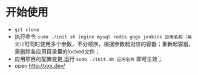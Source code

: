 # 开始使用

* `git clone`
* 执行命令 `sudo ./init.sh [nginx mysql redis gogs jenkins 应用名称（英文）]`可同时使用多个参数，不分顺序，根据参数起对应的容器；重新起容器，需删除各应用目录里的locked文件；
* 应用项目的配置变更,运行 `sudo ./init.sh 应用名称` 即可生效；
* open http://xxx.dev/
